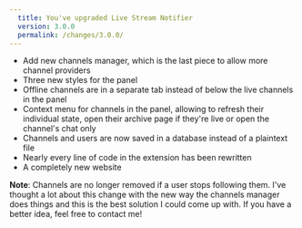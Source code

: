 ```yaml
---
  title: You've upgraded Live Stream Notifier
  version: 3.0.0
  permalink: /changes/3.0.0/
---
```

 - Add new channels manager, which is the last piece to allow more channel providers
 - Three new styles for the panel
 - Offline channels are in a separate tab instead of below the live channels in the panel
 - Context menu for channels in the panel, allowing to refresh their individual state, open their archive page if they're live or open the channel's chat only
 - Channels and users are now saved in a database instead of a plaintext file
 - Nearly every line of code in the extension has been rewritten
 - A completely new website

**Note**: Channels are no longer removed if a user stops following them. I've thought a lot about this change with the new way the channels manager does things and this is the best solution I could come up with. If you have a better idea, feel free to contact me!

